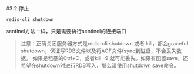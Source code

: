 #3.2	停止

	redis-cli shutdown

sentinel方法一样，只是需要执行sentinel的连接端口
> 
> 注意：正确关闭服务器方式是redis-cli shutdown 或者 kill，都会graceful shutdown，保证写RDB文件以及将AOF文件fsync到磁盘，不会丢失数据。 如果是粗暴的Ctrl+C，或者kill -9 就可能丢失。如果有配置save，还希望在shutdown时进行RDB写入，那么请使用shutdown save命令。
> 
